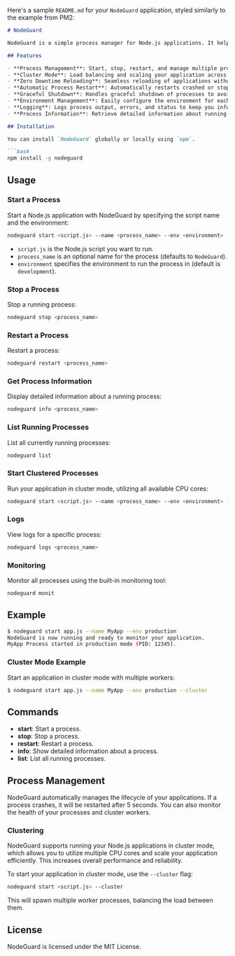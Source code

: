 Here's a sample `README.md` for your `NodeGuard` application, styled similarly to the example from PM2:

```markdown
# NodeGuard

NodeGuard is a simple process manager for Node.js applications. It helps to monitor, manage, and keep your Node.js applications running indefinitely. NodeGuard supports clustering for load balancing and zero downtime reloading, offering you a robust solution for production environments.

## Features

- **Process Management**: Start, stop, restart, and manage multiple processes.
- **Cluster Mode**: Load balancing and scaling your application across multiple CPU cores.
- **Zero Downtime Reloading**: Seamless reloading of applications without any downtime.
- **Automatic Process Restart**: Automatically restarts crashed or stopped processes.
- **Graceful Shutdown**: Handles graceful shutdown of processes to avoid data loss.
- **Environment Management**: Easily configure the environment for each process.
- **Logging**: Logs process output, errors, and status to keep you informed.
- **Process Information**: Retrieve detailed information about running processes.

## Installation

You can install `NodeGuard` globally or locally using `npm`.

```bash
npm install -g nodeguard
```

## Usage

### Start a Process

Start a Node.js application with NodeGuard by specifying the script name and the environment:

```bash
nodeguard start <script.js> --name <process_name> --env <environment>
```

- `script.js` is the Node.js script you want to run.
- `process_name` is an optional name for the process (defaults to `NodeGuard`).
- `environment` specifies the environment to run the process in (default is `development`).

### Stop a Process

Stop a running process:

```bash
nodeguard stop <process_name>
```

### Restart a Process

Restart a process:

```bash
nodeguard restart <process_name>
```

### Get Process Information

Display detailed information about a running process:

```bash
nodeguard info <process_name>
```

### List Running Processes

List all currently running processes:

```bash
nodeguard list
```

### Start Clustered Processes

Run your application in cluster mode, utilizing all available CPU cores:

```bash
nodeguard start <script.js> --name <process_name> --env <environment> --cluster
```

### Logs

View logs for a specific process:

```bash
nodeguard logs <process_name>
```

### Monitoring

Monitor all processes using the built-in monitoring tool:

```bash
nodeguard monit
```

## Example

```bash
$ nodeguard start app.js --name MyApp --env production
NodeGuard is now running and ready to monitor your application.
MyApp Process started in production mode (PID: 12345).
```

### Cluster Mode Example

Start an application in cluster mode with multiple workers:

```bash
$ nodeguard start app.js --name MyApp --env production --cluster
```

## Commands

- **start**: Start a process.
- **stop**: Stop a process.
- **restart**: Restart a process.
- **info**: Show detailed information about a process.
- **list**: List all running processes.

## Process Management

NodeGuard automatically manages the lifecycle of your applications. If a process crashes, it will be restarted after 5 seconds. You can also monitor the health of your processes and cluster workers.

### Clustering

NodeGuard supports running your Node.js applications in cluster mode, which allows you to utilize multiple CPU cores and scale your application efficiently. This increases overall performance and reliability.

To start your application in cluster mode, use the `--cluster` flag:

```bash
nodeguard start <script.js> --cluster
```

This will spawn multiple worker processes, balancing the load between them.

## License

NodeGuard is licensed under the MIT License.
